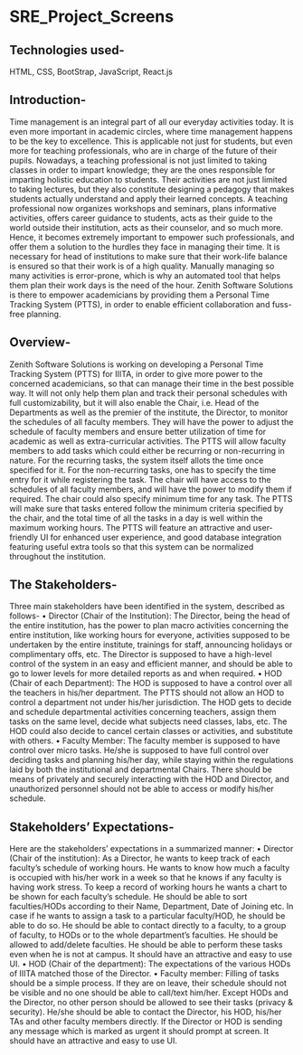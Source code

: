 # SRE_Project_Screens

## Technologies used-
HTML, CSS, BootStrap, JavaScript, React.js

## Introduction-
Time management is an integral part of all our everyday activities today. It is even more important in academic circles, where time management happens to be the key to excellence. This is applicable not just for students, but even more for teaching professionals, who are in charge of the future of their pupils. Nowadays, a teaching professional is not just limited to taking classes in order to impart knowledge; they are the ones responsible for imparting holistic education to students. Their activities are not just limited to taking lectures, but they also constitute designing a pedagogy that makes students actually understand and apply their learned concepts. A teaching professional now organizes workshops and seminars, plans informative activities, offers career guidance to students, acts as their guide to the world outside their institution, acts as their counselor, and so much more.
Hence, it becomes extremely important to empower such professionals, and offer them a solution to the hurdles they face in managing their time. It is necessary for head of institutions to make sure that their work-life balance is ensured so that their work is of a high quality. Manually managing so many activities is error-prone, which is why an automated tool that helps them plan their work days is the need of the hour. Zenith Software Solutions is there to empower academicians by providing them a Personal Time Tracking System (PTTS), in order to enable efficient collaboration and fuss-free planning.

## Overview-
Zenith Software Solutions is working on developing a Personal Time Tracking System (PTTS) for IIITA, in order to give more power to the concerned academicians, so that can manage their time in the best possible way. It will not only help them plan and track their personal schedules with full customizability, but it will also enable the Chair, i.e. Head of the Departments as well as the premier of the institute, the Director, to monitor the schedules of all faculty members. They will have the power to adjust the schedule of faculty members and ensure better utilization of time for academic as well as extra-curricular activities.
The PTTS will allow faculty members to add tasks which could either be recurring or non-recurring in nature. For the recurring tasks, the system itself allots the time once specified for it. For the non-recurring tasks, one has to specify the time entry for it while registering the task. The chair will have access to the schedules of all faculty members, and will have the power to modify them if required. The chair could also specify minimum time for any task. The PTTS will make sure that tasks entered follow the minimum criteria specified by the chair, and the total time of all the tasks in a day is well within the maximum working hours.
The PTTS will feature an attractive and user-friendly UI for enhanced user experience, and good database integration featuring useful extra tools so that this system can be normalized throughout the institution.

## The Stakeholders-
Three main stakeholders have been identified in the system, described as follows-
•	Director (Chair of the Institution): The Director, being the head of the entire institution, has the power to plan macro activities concerning the entire institution, like working hours for everyone, activities supposed to be undertaken by the entire institute, trainings for staff, announcing holidays or complimentary offs, etc. The Director is supposed to have a high-level control of the system in an easy and efficient manner, and should be able to go to lower levels for more detailed reports as and when required.
•	HOD (Chair of each Department): The HOD is supposed to have a control over all the teachers in his/her department. The PTTS should not allow an HOD to control a department not under his/her jurisdiction. The HOD gets to decide and schedule departmental activities concerning teachers, assign them tasks on the same level, decide what subjects need classes, labs, etc. The HOD could also decide to cancel certain classes or activities, and substitute with others. 
•	Faculty Member: The faculty member is supposed to have control over micro tasks. He/she is supposed to have full control over deciding tasks and planning his/her day, while staying within the regulations laid by both the institutional and departmental Chairs. There should be means of privately and securely interacting with the HOD and Director, and unauthorized personnel should not be able to access or modify his/her schedule.  

## Stakeholders’ Expectations-
Here are the stakeholders’ expectations in a summarized manner:
•	Director (Chair of the institution): As a Director, he wants to keep track of each faculty’s schedule of working hours. He wants to know how much a faculty is occupied with his/her work in a week so that he knows if any faculty is having work stress. To keep a record of working hours he wants a chart to be shown for each faculty’s schedule. He should be able to sort faculties/HODs according to their Name, Department, Date of Joining etc. In case if he wants to assign a task to a particular faculty/HOD, he should be able to do so. He should be able to contact directly to a faculty, to a group of faculty, to HODs or to the whole department’s faculties. He should be allowed to add/delete faculties. He should be able to perform these tasks even when he is not at campus. It should have an attractive and easy to use UI.
•	HOD (Chair of the department): The expectations of the various HODs of IIITA matched those of the Director.
•	Faculty member: Filling of tasks should be a simple process. If they are on leave, their schedule should not be visible and no one should be able to call/text him/her. Except HODs and the Director, no other person should be allowed to see their tasks (privacy & security). He/she should be able to contact the Director, his HOD, his/her TAs and other faculty members directly. If the Director or HOD is sending any message which is marked as urgent it should prompt at screen. It should have an attractive and easy to use UI.
